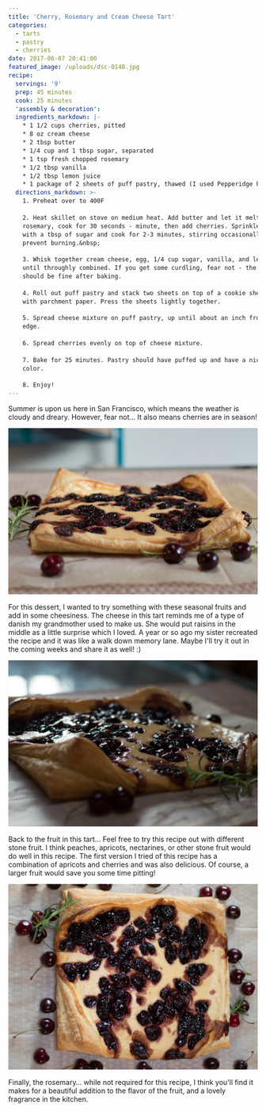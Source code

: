 ```yaml
---
title: 'Cherry, Rosemary and Cream Cheese Tart'
categories:
  - tarts
  - pastry
  - cherries
date: 2017-06-07 20:41:00
featured_image: /uploads/dsc-0148.jpg
recipe:
  servings: '9'
  prep: 45 minutes
  cook: 25 minutes
  'assembly & decoration':
  ingredients_markdown: |-
    * 1 1/2 cups cherries, pitted
    * 8 oz cream cheese
    * 2 tbsp butter
    * 1/4 cup and 1 tbsp sugar, separated
    * 1 tsp fresh chopped rosemary
    * 1/2 tbsp vanilla
    * 1/2 tbsp lemon juice
    * 1 package of 2 sheets of puff pastry, thawed (I used Pepperidge Farm, but any should do)
  directions_markdown: >-
    1. Preheat over to 400F

    2. Heat skillet on stove on medium heat. Add butter and let it melt. Add
    rosemary, cook for 30 seconds - minute, then add cherries. Sprinkle cherries
    with a tbsp of sugar and cook for 2-3 minutes, stirring occasionally to
    prevent burning.&nbsp;

    3. Whisk together cream cheese, egg, 1/4 cup sugar, vanilla, and lemon juice
    until throughly combined. If you get some curdling, fear not - the cheese
    should be fine after baking.

    4. Roll out puff pastry and stack two sheets on top of a cookie sheet covered
    with parchment paper. Press the sheets lightly together.

    5. Spread cheese mixture on puff pastry, up until about an inch from the
    edge.

    6. Spread cherries evenly on top of cheese mixture.

    7. Bake for 25 minutes. Pastry should have puffed up and have a nice golden
    color.

    8. Enjoy!
---
```



Summer is upon us here in San Francisco, which means the weather is cloudy and dreary. However, fear not… It also means cherries are in season!

![](/uploads/versions/dsc-0101---x----1504-1000x---.jpg)

For this dessert, I wanted to try something with these seasonal fruits and add in some cheesiness. The cheese in this tart reminds me of a type of danish my grandmother used to make us. She would put raisins in the middle as a little surprise which I loved. A year or so ago my sister recreated the recipe and it was like a walk down memory lane. Maybe I'll try it out in the coming weeks and share it as well! :)

![](/uploads/versions/dsc-0120---x----1504-1000x---.jpg)

Back to the fruit in this tart… Feel free to try this recipe out with different stone fruit. I think peaches, apricots, nectarines, or other stone fruit would do well in this recipe. The first version I tried of this recipe has a combination of apricots and cherries and was also delicious. Of course, a larger fruit would save you some time pitting!

![](/uploads/versions/dsc-0136---x----1344-1000x---.jpg)

Finally, the rosemary… while not required for this recipe, I think you'll find it makes for a beautiful addition to the flavor of the fruit, and a lovely fragrance in the kitchen.